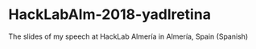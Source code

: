 # HackLabAlm-2018-yadlretina
The slides of my speech at HackLab Almería in Almería, Spain (Spanish) 
